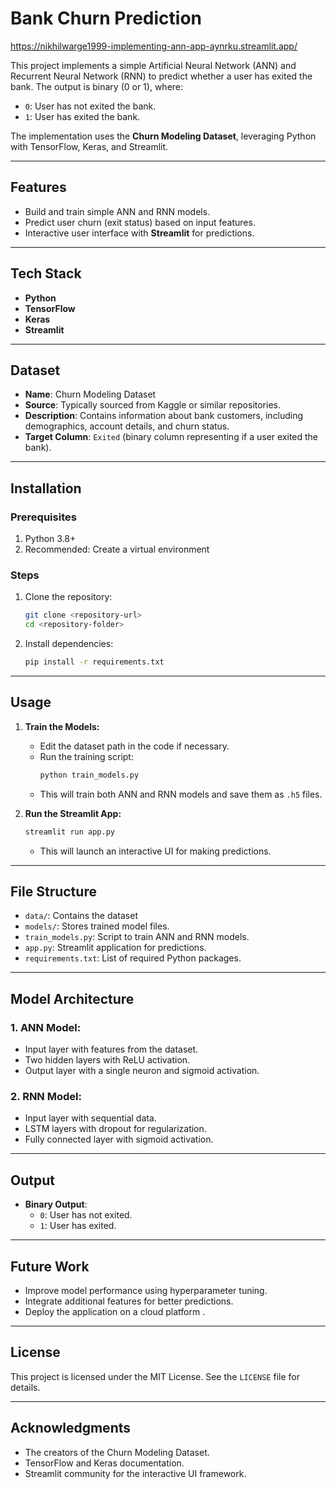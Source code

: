 # Bank Churn Prediction

https://nikhilwarge1999-implementing-ann-app-aynrku.streamlit.app/

This project implements a simple Artificial Neural Network (ANN) and Recurrent Neural Network (RNN) to predict whether a user has exited the bank. The output is binary (0 or 1), where:
- `0`: User has not exited the bank.
- `1`: User has exited the bank.

The implementation uses the **Churn Modeling Dataset**, leveraging Python with TensorFlow, Keras, and Streamlit.

---

## Features
- Build and train simple ANN and RNN models.
- Predict user churn (exit status) based on input features.
- Interactive user interface with **Streamlit** for predictions.

---

## Tech Stack
- **Python**
- **TensorFlow**
- **Keras**
- **Streamlit**

---

## Dataset
- **Name**: Churn Modeling Dataset
- **Source**: Typically sourced from Kaggle or similar repositories.
- **Description**: Contains information about bank customers, including demographics, account details, and churn status.
- **Target Column**: `Exited` (binary column representing if a user exited the bank).

---

## Installation
### Prerequisites
1. Python 3.8+
2. Recommended: Create a virtual environment

### Steps
1. Clone the repository:
   ```bash
   git clone <repository-url>
   cd <repository-folder>
   ```
2. Install dependencies:
   ```bash
   pip install -r requirements.txt
   ```

---

## Usage
1. **Train the Models:**
   - Edit the dataset path in the code if necessary.
   - Run the training script:
     ```bash
     python train_models.py
     ```
   - This will train both ANN and RNN models and save them as `.h5` files.

2. **Run the Streamlit App:**
   ```bash
   streamlit run app.py
   ```
   - This will launch an interactive UI for making predictions.

---

## File Structure
- `data/`: Contains the dataset 
- `models/`: Stores trained model files.
- `train_models.py`: Script to train ANN and RNN models.
- `app.py`: Streamlit application for predictions.
- `requirements.txt`: List of required Python packages.

---

## Model Architecture
### 1. **ANN Model:**
   - Input layer with features from the dataset.
   - Two hidden layers with ReLU activation.
   - Output layer with a single neuron and sigmoid activation.

### 2. **RNN Model:**
   - Input layer with sequential data.
   - LSTM layers with dropout for regularization.
   - Fully connected layer with sigmoid activation.

---

## Output
- **Binary Output**:
  - `0`: User has not exited.
  - `1`: User has exited.

---

## Future Work
- Improve model performance using hyperparameter tuning.
- Integrate additional features for better predictions.
- Deploy the application on a cloud platform .

---

## License
This project is licensed under the MIT License. See the `LICENSE` file for details.

---

## Acknowledgments
- The creators of the Churn Modeling Dataset.
- TensorFlow and Keras documentation.
- Streamlit community for the interactive UI framework.

